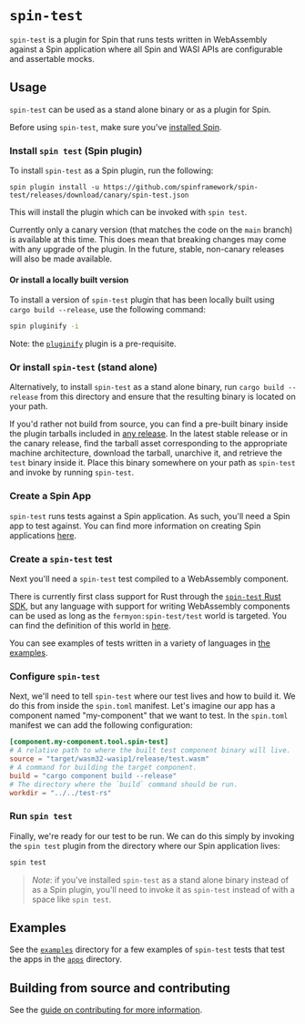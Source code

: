 # `spin-test`

`spin-test` is a plugin for Spin that runs tests written in WebAssembly against a Spin application where all Spin and WASI APIs are configurable and assertable mocks.

## Usage

`spin-test` can be used as a stand alone binary or as a plugin for Spin.

Before using `spin-test`, make sure you've [installed Spin](https://developer.fermyon.com/spin/v2/install).

### Install `spin test` (Spin plugin)

To install `spin-test` as a Spin plugin, run the following:

```
spin plugin install -u https://github.com/spinframework/spin-test/releases/download/canary/spin-test.json
```

This will install the plugin which can be invoked with `spin test`.

Currently only a canary version (that matches the code on the `main` branch) is available at this time. This does mean that breaking changes may come with any upgrade of the plugin. In the future, stable, non-canary releases will also be made available.

#### Or install a locally built version

To install a version of `spin-test` plugin that has been locally built using `cargo build --release`, use the following command:

```bash
spin pluginify -i
```

Note: the [`pluginify`](https://github.com/spinframework/spin-plugins/blob/main/manifests/pluginify/pluginify.json) plugin is a pre-requisite.

### Or install `spin-test` (stand alone)

Alternatively, to install `spin-test` as a stand alone binary, run `cargo build --release` from this directory and ensure that the resulting binary is located on your path.

If you'd rather not build from source, you can find a pre-built binary inside the plugin tarballs included in [any release](https://github.com/spinframework/spin-test/releases). In the latest stable release or in the canary release, find the tarball asset corresponding to the appropriate machine architecture, download the tarball, unarchive it, and retrieve the `test` binary inside it. Place this binary somewhere on your path as `spin-test` and invoke by running `spin-test`.

### Create a Spin App

`spin-test` runs tests against a Spin application. As such, you'll need a Spin app to test against. You can find more information on creating Spin applications [here](https://developer.fermyon.com/spin/v2/quickstart).

### Create a `spin-test` test

Next you'll need a `spin-test` test compiled to a WebAssembly component.

There is currently first class support for Rust through the [`spin-test` Rust SDK](./crates/spin-test-sdk/), but any language with support for writing WebAssembly components can be used as long as the `fermyon:spin-test/test` world is targeted. You can find the definition of this world in [here](./host-wit/world.wit).

You can see examples of tests written in a variety of languages in [the examples](./examples/).

### Configure `spin-test`

Next, we'll need to tell `spin-test` where our test lives and how to build it. We do this from inside the `spin.toml` manifest. Let's imagine our app has a component named "my-component" that we want to test. In the `spin.toml` manifest we can add the following configuration:

```toml
[component.my-component.tool.spin-test]
# A relative path to where the built test component binary will live.
source = "target/wasm32-wasip1/release/test.wasm"
# A command for building the target component.
build = "cargo component build --release"
# The directory where the `build` command should be run.
workdir = "../../test-rs"
```

### Run `spin test`

Finally, we're ready for our test to be run. We can do this simply by invoking the `spin test` plugin from the directory where our Spin application lives:

```bash
spin test
```

> *Note*: if you've installed `spin-test` as a stand alone binary instead of as a Spin plugin, you'll need to invoke it as `spin-test` instead of with a space like `spin test`.

## Examples

See the [`examples`](./examples/) directory for a few examples of `spin-test` tests that test the apps in the [`apps`](./examples/apps/) directory.

## Building from source and contributing

See the [guide on contributing for more information](./CONTRIBUTING.md).